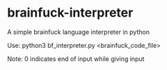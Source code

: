 # brainfuck-interpreter
A simple brainfuck language interpreter in python


Use:
python3 bf_interpreter.py <brainfuck_code_file>

Note:
0 indicates end of input while giving input
